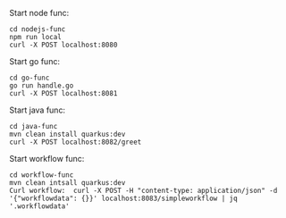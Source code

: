 Start node func:
``` 
cd nodejs-func
npm run local
curl -X POST localhost:8080
```

Start go func: 
```
cd go-func
go run handle.go
curl -X POST localhost:8081
```

Start java func: 
```
cd java-func
mvn clean install quarkus:dev
curl -X POST localhost:8082/greet
```

Start workflow func: 
```
cd workflow-func
mvn clean intsall quarkus:dev
Curl workflow:  curl -X POST -H "content-type: application/json" -d '{"workflowdata": {}}' localhost:8083/simpleworkflow | jq '.workflowdata'
```